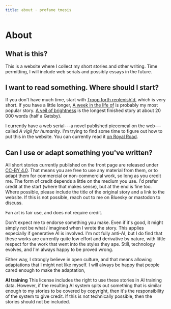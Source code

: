 ```yaml
---
title: about · profane tmesis
---
```


# About

## What is this?

This is a website where I collect my short stories and other writing. Time permitting, I will include web serials and possibly essays in the future.

## I want to read something. Where should I start?

If you don't have much time, start with [Troop forth replenish'd](troop-forth-replenishd.md), which is very short. If you have a little longer, [A week in the life of](a-week-in-the-life-of.md) is probably my most popular story. [A veil of brightness](a-veil-of-brightness.md) is the longest finished story at about 20 000 words (half a Gatsby).

I currently have a web serial---a novel published piecemeal on the web---called _A vigil for humanity_. I'm trying to find some time to figure out how to put this in the website. You can currently read it [on Royal Road](https://www.royalroad.com/fiction/113171/a-vigil-for-humanity).

## Can I use or adapt something you've written?

All short stories currently published on the front page are released under [CC-BY 4.0](https://creativecommons.org/licenses/by/4.0/). That means you are free to use any material from them, or to adapt them for commercial or non-commercial work, so long as you credit me. The form of credit depends a little on the medium you use. I'd prefer credit at the start (where that makes sense), but at the end is fine too. Where possible, please include the title of the original story and a link to the website. If this is not possible, reach out to me on Bluesky or mastodon to discuss. 

Fan art is fair use, and does not require credit.

Don't expect me to endorse something you make. Even if it's good, it might simply not be what _I_ imagined when I wrote the story. This applies especially if generative AI is involved. I'm not fully anti-AI, but I do find that these works are currently quite low effort and derivative by nature, with little respect for the work that went into the styles they ape. Still, technology evolves, and I'm always happy to be proved wrong.

Either way, I strongly believe in open culture, and that means allowing adaptations that I might not like myself. I will always be happy that people cared enough to make the adaptation, 

**AI training** This license includes the right to use these stories in AI training data. However, if the resulting AI system spits out something that is similar enough to my stories to be covered by copyright, then it's the responsibility of the system to give credit. If this is not technically possible, then the stories should not be included.
